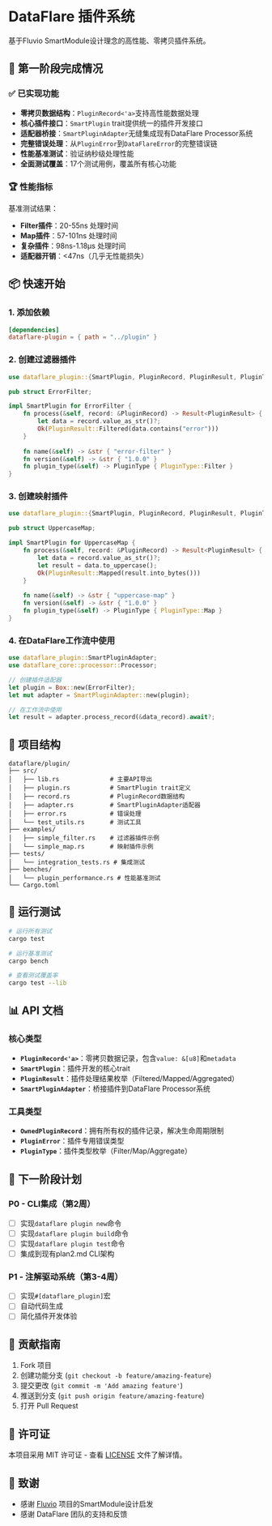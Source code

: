 # DataFlare 插件系统

基于Fluvio SmartModule设计理念的高性能、零拷贝插件系统。

## 🚀 第一阶段完成情况

### ✅ 已实现功能

- **零拷贝数据结构**：`PluginRecord<'a>`支持高性能数据处理
- **核心插件接口**：`SmartPlugin` trait提供统一的插件开发接口
- **适配器桥接**：`SmartPluginAdapter`无缝集成现有DataFlare Processor系统
- **完整错误处理**：从`PluginError`到`DataFlareError`的完整错误链
- **性能基准测试**：验证纳秒级处理性能
- **全面测试覆盖**：17个测试用例，覆盖所有核心功能

### 🏆 性能指标

基准测试结果：
- **Filter插件**：20-55ns 处理时间
- **Map插件**：57-101ns 处理时间  
- **复杂插件**：98ns-1.18μs 处理时间
- **适配器开销**：<47ns（几乎无性能损失）

## 📦 快速开始

### 1. 添加依赖

```toml
[dependencies]
dataflare-plugin = { path = "../plugin" }
```

### 2. 创建过滤器插件

```rust
use dataflare_plugin::{SmartPlugin, PluginRecord, PluginResult, PluginType, Result};

pub struct ErrorFilter;

impl SmartPlugin for ErrorFilter {
    fn process(&self, record: &PluginRecord) -> Result<PluginResult> {
        let data = record.value_as_str()?;
        Ok(PluginResult::Filtered(data.contains("error")))
    }
    
    fn name(&self) -> &str { "error-filter" }
    fn version(&self) -> &str { "1.0.0" }
    fn plugin_type(&self) -> PluginType { PluginType::Filter }
}
```

### 3. 创建映射插件

```rust
use dataflare_plugin::{SmartPlugin, PluginRecord, PluginResult, PluginType, Result};

pub struct UppercaseMap;

impl SmartPlugin for UppercaseMap {
    fn process(&self, record: &PluginRecord) -> Result<PluginResult> {
        let data = record.value_as_str()?;
        let result = data.to_uppercase();
        Ok(PluginResult::Mapped(result.into_bytes()))
    }
    
    fn name(&self) -> &str { "uppercase-map" }
    fn version(&self) -> &str { "1.0.0" }
    fn plugin_type(&self) -> PluginType { PluginType::Map }
}
```

### 4. 在DataFlare工作流中使用

```rust
use dataflare_plugin::SmartPluginAdapter;
use dataflare_core::processor::Processor;

// 创建插件适配器
let plugin = Box::new(ErrorFilter);
let mut adapter = SmartPluginAdapter::new(plugin);

// 在工作流中使用
let result = adapter.process_record(&data_record).await?;
```

## 📁 项目结构

```
dataflare/plugin/
├── src/
│   ├── lib.rs              # 主要API导出
│   ├── plugin.rs           # SmartPlugin trait定义
│   ├── record.rs           # PluginRecord数据结构
│   ├── adapter.rs          # SmartPluginAdapter适配器
│   ├── error.rs            # 错误处理
│   └── test_utils.rs       # 测试工具
├── examples/
│   ├── simple_filter.rs    # 过滤器插件示例
│   └── simple_map.rs       # 映射插件示例
├── tests/
│   └── integration_tests.rs # 集成测试
├── benches/
│   └── plugin_performance.rs # 性能基准测试
└── Cargo.toml
```

## 🧪 运行测试

```bash
# 运行所有测试
cargo test

# 运行基准测试
cargo bench

# 查看测试覆盖率
cargo test --lib
```

## 📊 API 文档

### 核心类型

- **`PluginRecord<'a>`**：零拷贝数据记录，包含`value: &[u8]`和`metadata`
- **`SmartPlugin`**：插件开发的核心trait
- **`PluginResult`**：插件处理结果枚举（Filtered/Mapped/Aggregated）
- **`SmartPluginAdapter`**：桥接插件到DataFlare Processor系统

### 工具类型

- **`OwnedPluginRecord`**：拥有所有权的插件记录，解决生命周期限制
- **`PluginError`**：插件专用错误类型
- **`PluginType`**：插件类型枚举（Filter/Map/Aggregate）

## 🔄 下一阶段计划

### P0 - CLI集成（第2周）
- [ ] 实现`dataflare plugin new`命令
- [ ] 实现`dataflare plugin build`命令
- [ ] 实现`dataflare plugin test`命令
- [ ] 集成到现有plan2.md CLI架构

### P1 - 注解驱动系统（第3-4周）
- [ ] 实现`#[dataflare_plugin]`宏
- [ ] 自动代码生成
- [ ] 简化插件开发体验

## 🤝 贡献指南

1. Fork 项目
2. 创建功能分支 (`git checkout -b feature/amazing-feature`)
3. 提交更改 (`git commit -m 'Add amazing feature'`)
4. 推送到分支 (`git push origin feature/amazing-feature`)
5. 打开 Pull Request

## 📄 许可证

本项目采用 MIT 许可证 - 查看 [LICENSE](LICENSE) 文件了解详情。

## 🙏 致谢

- 感谢 [Fluvio](https://github.com/infinyon/fluvio) 项目的SmartModule设计启发
- 感谢 DataFlare 团队的支持和反馈

